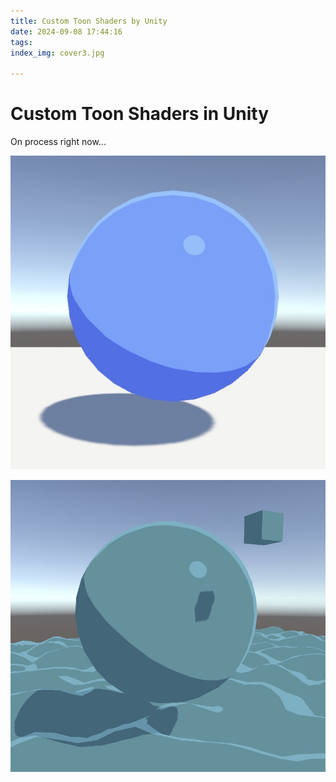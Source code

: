 ```yaml
---
title: Custom Toon Shaders by Unity
date: 2024-09-08 17:44:16
tags:
index_img: cover3.jpg

---
```


# Custom Toon Shaders in Unity

On process right now...

![](custom-toon-shaders-in-Unity/1.jpg)



![](custom-toon-shaders-in-Unity/2.jpg)